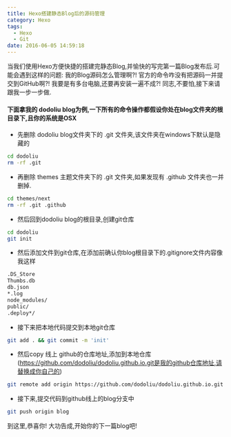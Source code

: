 ```yaml
---
title: Hexo搭建静态Blog后的源码管理
category: Hexo
tags:
  - Hexo
  - Git
date: 2016-06-05 14:59:18
---
```

当我们使用Hexo方便快捷的搭建完静态Blog,并愉快的写完第一篇Blog发布后.可能会遇到这样的问题:
我的Blog源码怎么管理啊?!
官方的命令咋没有把源码一并提交到GitHub啊?!
我要是有多台电脑,还要再安装一遍不成?!
同志,不要怕,接下来请跟我一步一步做.

#### 下面拿我的 dodoliu blog为例,一下所有的命令操作都假设你处在blog文件夹的根目录下,且你的系统是OSX
* 先删除 dodoliu blog文件夹下的 .git 文件夹,该文件夹在windows下默认是隐藏的
```bash
cd dodoliu
rm -rf .git
```
* 再删除 themes 主题文件夹下的 .git 文件夹,如果发现有 .github 文件夹也一并删掉.
```bash
cd themes/next
rm -rf .git .github
```
* 然后回到dodoliu blog的根目录,创建git仓库
```bash
cd dodoliu
git init
```
* 然后添加文件到git仓库,在添加前确认你blog根目录下的.gitignore文件内容像我这样
```bash
.DS_Store
Thumbs.db
db.json
*.log
node_modules/
public/
.deploy*/
```
* 接下来把本地代码提交到本地git仓库
```bash
git add . && git commit -m 'init'
```
* 然后copy 线上 github的仓库地址,添加到本地仓库(https://github.com/dodoliu/dodoliu.github.io.git是我的github仓库地址,请替换成你自己的)
```bash
git remote add origin https://github.com/dodoliu/dodoliu.github.io.git
```
* 接下来,提交代码到github线上的blog分支中
```bash
git push origin blog
```
到这里,恭喜你! 
大功告成,开始你的下一篇blog吧!

